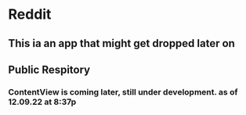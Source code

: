 # Reddit


## This ia an app that might get dropped later on

## Public Respitory

### ContentView is coming later, still under development. as of 12.09.22 at 8:37p
